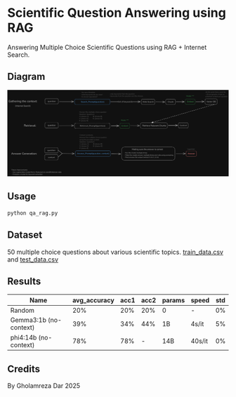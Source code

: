 # Scientific Question Answering using RAG

Answering Multiple Choice Scientific Questions using RAG + Internet Search.

## Diagram

![diagram](demos/qa_rag_diagram.png)

## Usage

```bash
python qa_rag.py
```

## Dataset

50 multiple choice questions about various scientific topics. [train_data.csv](data/train_data.csv) and [test_data.csv](data/test_data.csv)

## Results

| Name                   | avg_accuracy | acc1 | acc2 | params | speed  | std |
| ---------------------- | ------------ | ---- | ---- | ------ | ------ | --- |
| Random                 | 20%          | 20%  | 20%    | 0      | -      | 0%  |
| Gemma3:1b (no-context) | 39%          | 34%  | 44%  | 1B     | 4s/it  | 5%  |
| phi4:14b (no-context)  | 78%          | 78%  | -    | 14B    | 40s/it | 0%  |

## Credits

By Gholamreza Dar 2025
